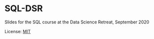 # SQL-DSR

Slides for the SQL course at the Data Science Retreat, September 2020

License: [MIT](https://github.com/andandandand/SQL-DSR/blob/main/LICENSE)
